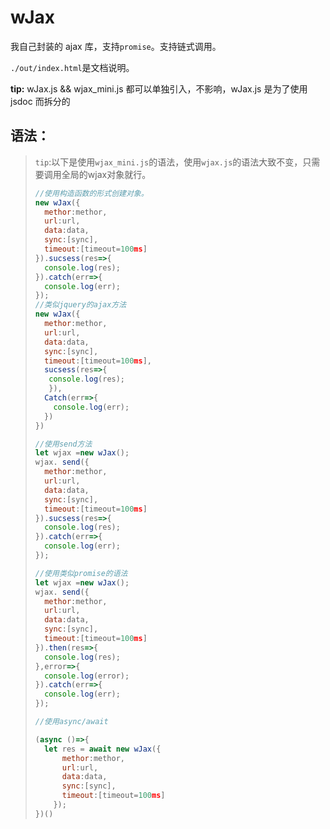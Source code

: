 # wJax

我自己封装的 ajax 库，支持`promise`。支持链式调用。

`./out/index.html`是文档说明。

**tip:** wJax.js && wjax_mini.js 都可以单独引入，不影响，wJax.js 是为了使用 jsdoc 而拆分的

## 语法：

> `tip`:以下是使用`wjax_mini.js`的语法，使用`wjax.js`的语法大致不变，只需要调用全局的wjax对象就行。
>
> ```js
> //使用构造函数的形式创建对象。
> new wJax({
>   methor:methor,
>   url:url,
>   data:data,
>   sync:[sync],
>   timeout:[timeout=100ms]
> }).sucsess(res=>{
>   console.log(res);
> }).catch(err=>{
>   console.log(err);
> });
> //类似jquery的ajax方法
> new wJax({
>   methor:methor,
>   url:url,
>   data:data,
>   sync:[sync],
>   timeout:[timeout=100ms],
>   sucsess(res=>{
>    console.log(res);        
>    }),
>   Catch(err=>{
> 	  console.log(err);
> 	})
> })
> 
> //使用send方法
> let wjax =new wJax();
> wjax. send({
>   methor:methor,
>   url:url,
>   data:data,
>   sync:[sync],
>   timeout:[timeout=100ms]
> }).sucsess(res=>{
>   console.log(res);
> }).catch(err=>{
>   console.log(err);
> });
> 
> //使用类似promise的语法
> let wjax =new wJax();
> wjax. send({
>   methor:methor,
>   url:url,
>   data:data,
>   sync:[sync],
>   timeout:[timeout=100ms]
> }).then(res=>{
>   console.log(res);
> },error=>{
> 	console.log(error);
> }).catch(err=>{
>   console.log(err);
> });
> 
> //使用async/await
> 
> (async ()=>{
>   let res = await new wJax({
>       methor:methor,
>       url:url,
>       data:data,
>       sync:[sync],
>       timeout:[timeout=100ms]
>     });
> })()
> ```
